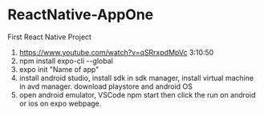 # ReactNative-AppOne
First React Native Project
1. https://www.youtube.com/watch?v=qSRrxpdMpVc  3:10:50
2. npm install expo-cli --global
3. expo init "Name of app"
4. install android studio, install sdk in sdk manager, install virtual machine in avd manager. download playstore and android OS
5. open android emulator, VSCode npm start then click the run on android or ios on expo webpage.
